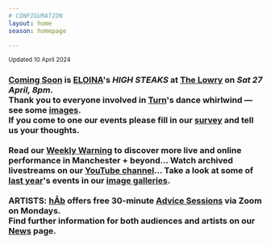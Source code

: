 ```yaml
---
# CONFIGURATION
layout: home
season: homepage

---
```

<small>Updated 10 April 2024</small>        
### [Coming Soon](/current/2024) is [ELOINA](/current/2024/ELOINA)'s *HIGH STEAKS* at <a href="https://thelowry.com" target="_blank">The Lowry</a> on *Sat 27 April, 8pm*.<br>Thank you to everyone involved in [Turn](/current/2024-turn)'s dance whirlwind — see some [images](/galleries/2024-turn).<br>If you come to one our events please fill in our <a href="https://www.illuminate-data.org.uk/survey/pjxnmc" target="_blank">survey</a> and tell us your thoughts.<br><br>Read our <a href="https://wordofwarning.posthaven.com" target="_blank">Weekly Warning</a> to discover more live and online performance in Manchester + beyond… Watch archived livestreams on our <a href="https://youtube.com/@warnmcr" target="_blank">YouTube channel</a>… Take a look at some of [last year](/archive/2023)'s events in our [image galleries](/galleries).<br><br>ARTISTS: [hÅb](/hab) offers free 30-minute [Advice Sessions](/hab/advice) via Zoom on Mondays.<br>Find further information for both audiences and artists on our [News](/news) page.
